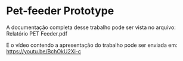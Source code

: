 # Pet-feeder Prototype

A documentação completa desse trabalho pode ser vista no arquivo: Relatório PET Feeder.pdf

E o vídeo contendo a apresentação do trabalho pode ser enviada em: https://youtu.be/BchOkU2Xi-c
